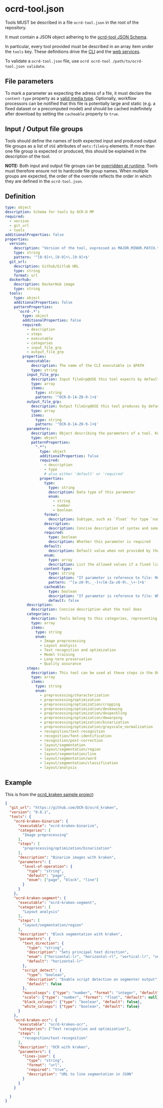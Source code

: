 # ocrd-tool.json

Tools MUST be described in a file `ocrd-tool.json` in the root of the repository.

It must contain a JSON object adhering to the [ocrd-tool JSON Schema](#Definition).

In particular, every tool provided must be described in an array item under the
`tools` key. These definitions drive the [CLI](cli) and the [web
services](swagger).

To validate a `ocrd-tool.json` file, use `ocrd ocrd-tool /path/to/ocrd-tool.json validate`.

## File parameters

To mark a parameter as expecting the adress of a file, it must declare the
`content-type` property as a [valid media
type](https://www.iana.org/assignments/media-types/media-types.xhtml).
Optionally, workflow processors can be notified that this file is potentially
large and static (e.g. a fixed dataset or a precomputed model) and should be cached
indefinitely after download by setting the `cacheable` property to `true`.

## Input / Output file groups

Tools should define the names of both expected input and produced output file
groups as a list of `USE` attributes of `mets:fileGrp` elements. If more than
one file group is expected or produced, this should be explained in the
description of the tool.

**NOTE:** Both input and output file groups can be [overridden at
runtime](cli#-i---input-file-grp-grp). Tools must therefore ensure not to
hardcode file group names. When multiple groups are expected, the order of the
override reflects the order in which they are defined in the `ocrd-tool.json`.

## Definition

<!-- Regenerate with 'shinclude -i ocrd_tool.md'. See https://github.com/kba/shinclude -->
<!-- BEGIN-EVAL -w '```yaml' '```' -- cat ./ocrd_tool.schema.yml -->
```yaml
type: object
description: Schema for tools by OCR-D MP
required:
  - version
  - git_url
  - tools
additionalProperties: false
properties:
  version:
    description: "Version of the tool, expressed as MAJOR.MINOR.PATCH."
    type: string
    pattern: '^[0-9]+\.[0-9]+\.[0-9]+$'
  git_url:
    description: Github/Gitlab URL
    type: string
    format: url
  dockerhub:
    description: DockerHub image
    type: string
  tools:
    type: object
    additionalProperties: false
    patternProperties:
      'ocrd-.*':
        type: object
        additionalProperties: false
        required:
          - description
          - steps
          - executable
          - categories
          - input_file_grp
          - output_file_grp
        properties:
          executable:
            description: The name of the CLI executable in $PATH
            type: string
          input_file_grp:
            description: Input fileGrp@USE this tool expects by default
            type: array
            items:
              type: string
              pattern: '^OCR-D-[A-Z0-9-]+$'
          output_file_grp:
            description: Output fileGrp@USE this tool produces by default
            type: array
            items:
              type: string
              pattern: '^OCR-D-[A-Z0-9-]+$'
          parameters:
            description: Object describing the parameters of a tool. Keys are parameter names, values sub-schemas.
            type: object
            patternProperties:
              ".*":
                type: object
                additionalProperties: false
                required:
                  - description
                  - type
                  # also either 'default' or 'required'
                properties:
                  type:
                    type: string
                    description: Data type of this parameter
                    enum:
                      - string
                      - number
                      - boolean
                  format:
                    description: Subtype, such as `float` for type `number` or `uri` for type `string`.
                  description:
                    description: Concise description of syntax and semantics of this parameter
                  required:
                    type: boolean
                    description: Whether this parameter is required
                  default:
                    description: Default value when not provided by the user
                  enum:
                    type: array
                    description: List the allowed values if a fixed list.
                  content-type:
                    type: string
                    description: "If parameter is reference to file: Media type of the file"
                    pattern: '^[a-z0-9\._-]+/[A-Za-z0-9\._\+-]+$'
                  cacheable:
                    type: boolean
                    description: "If parameter is reference to file: Whether the file should be cached, e.g. because it is large and won't change."
                    default: false
          description:
            description: Concise description what the tool does
          categories:
            description: Tools belong to this categories, representing modules within the OCR-D project structure
            type: array
            items:
              type: string
              enum:
                - Image preprocessing
                - Layout analysis
                - Text recognition and optimization
                - Model training
                - Long-term preservation
                - Quality assurance
          steps:
            description: This tool can be used at these steps in the OCR-D functional model
            type: array
            items:
              type: string
              enum:
                - preprocessing/characterization
                - preprocessing/optimization
                - preprocessing/optimization/cropping
                - preprocessing/optimization/deskewing
                - preprocessing/optimization/despeckling
                - preprocessing/optimization/dewarping
                - preprocessing/optimization/binarization
                - preprocessing/optimization/grayscale_normalization
                - recognition/text-recognition
                - recognition/font-identification
                - recognition/post-correction
                - layout/segmentation
                - layout/segmentation/region
                - layout/segmentation/line
                - layout/segmentation/word
                - layout/segmentation/classification
                - layout/analysis
```

<!-- END-EVAL -->

## Example

This is from the [ocrd_kraken sample project](https://github.com/OCR-D/ocrd_kraken):

<!-- BEGIN-EVAL -w '```json' '```' -- cat ../ocrd_kraken/ocrd-tool.json -->
```json
{
  "git_url": "https://github.com/OCR-D/ocrd_kraken",
  "version": "0.0.1",
  "tools": {
    "ocrd-kraken-binarize": {
      "executable": "ocrd-kraken-binarize",
      "categories": [
        "Image preprocessing"
      ],
      "steps": [
        "preprocessing/optimization/binarization"
      ],
      "description": "Binarize images with kraken",
      "parameters": {
        "level-of-operation": {
          "type": "string",
          "default": "page",
          "enum": ["page", "block", "line"]
        }
      }
    },
    "ocrd-kraken-segment": {
      "executable": "ocrd-kraken-segment",
      "categories": [
        "Layout analysis"
      ],
      "steps": [
        "layout/segmentation/region"
      ],
      "description": "Block segmentation with kraken",
      "parameters": {
        "text_direction": {
          "type": "string",
          "description": "Sets principal text direction",
          "enum": ["horizontal-lr", "horizontal-rl", "vertical-lr", "vertical-rl"],
          "default": "horizontal-lr"
        },
        "script_detect": {
          "type": "boolean",
          "description": "Enable script detection on segmenter output",
          "default": false
        },
        "maxcolseps": {"type": "number", "format": "integer", "default": 2},
        "scale": {"type": "number", "format": "float", "default": null},
        "black_colseps": {"type": "boolean", "default": false},
        "white_colseps": {"type": "boolean", "default": false}
      }
    },
    "ocrd-kraken-ocr": {
      "executable": "ocrd-kraken-ocr",
      "categories": ["Text recognition and optimization"],
      "steps": [
        "recognition/text-recognition"
      ],
      "description": "OCR with kraken",
      "parameters": {
        "lines-json": {
          "type": "string",
          "format": "url",
          "required": "true",
          "description": "URL to line segmentation in JSON"
        }
      }
    }

  }
}
```

<!-- END-EVAL -->


